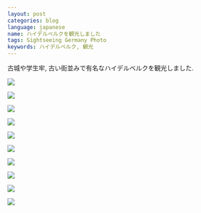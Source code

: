 ```yaml
---
layout: post
categories: blog
language: japanese
name: ハイデルベルクを観光しました
tags: Sightseeing Germany Photo
keywords: ハイデルベルク, 観光
---
```


古城や学生牢, 古い街並みで有名なハイデルベルクを観光しました.

![](https://www.dropbox.com/s/hhf3y9wlrvbmmfb/IMGP1273.JPG?dl=1)

![](https://www.dropbox.com/s/njmnknj7r3yzjv6/IMGP1194.JPG?dl=1)

![](https://www.dropbox.com/s/zoo6cd6jtd6b1qt/IMGP1195.JPG?dl=1)

![](https://www.dropbox.com/s/atsuifg64h9df8e/IMGP1136.JPG?dl=1)

![](https://www.dropbox.com/s/f7qn96mnvh9cyzr/IMGP1449.JPG?dl=1)

![](https://www.dropbox.com/s/plq3pc7t9p08wmb/IMGP1459.JPG?dl=1)

![](https://www.dropbox.com/s/7hkpprquippi4t6/IMGP1513.JPG?dl=1)

![](https://www.dropbox.com/s/6e2agsok0qym1cp/IMGP1480.JPG?dl=1)

![](https://www.dropbox.com/s/8gfazv94losh7us/IMGP1124.JPG?dl=1)

![](https://www.dropbox.com/s/ebq7gnalsbhpclo/IMGP1355.JPG?dl=1)

